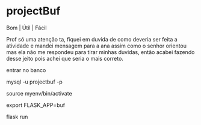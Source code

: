# projectBuf

Bom | Útil | Fácil

Prof só uma atenção ta, fiquei em duvida de como deveria ser feita a atividade e mandei mensagem para a ana assim como o senhor orientou mas ela não me respondeu para tirar minhas duvidas, então acabei fazendo desse jeito pois achei que seria o mais correto. 
 
 entrar no banco 
 
 mysql -u projectbuf -p


source myenv/bin/activate

export FLASK_APP=buf

flask run
